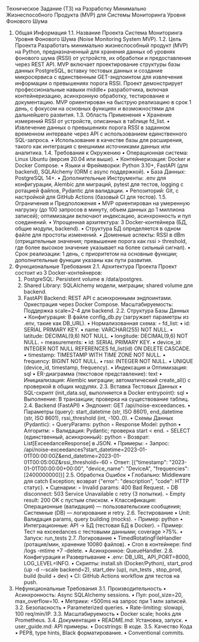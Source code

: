 Техническое Задание (ТЗ) на Разработку Минимально Жизнеспособного Продукта (MVP) для Системы Мониторинга Уровня Фонового Шума
1. Общая Информация
1.1. Название Проекта
Система Мониторинга Уровня Фонового Шума (Noise Monitoring System MVP).
1.2. Цель Проекта
Разработать минимально жизнеспособный продукт (MVP) на Python, предназначенный для хранения данных об уровнях фонового шума (RSSI) от устройств, их обработки и предоставления через REST API. MVP включает проектирование структуры базы данных PostgreSQL, вставку тестовых данных и создание микросервиса с единственным GET-эндпоинтом для извлечения информации о превышениях порога RSSI. Проект демонстрирует профессиональные навыки middle+ разработчика, включая контейнеризацию, асинхронную обработку, тестирование и документацию. MVP ориентирован на быструю реализацию в срок 1 день, с фокусом на основных функциях и возможностями для дальнейшего развития.
1.3. Область Применения
    • Хранение измерений RSSI от устройств, описанных в таблице fd_list. 
    • Извлечение данных о превышениях порога RSSI в заданном временном интервале через API с использованием единственного SQL-запроса. 
    • Использование в качестве базы для расширения, такого как интеграция с внешними источниками данных или аналитика. 
1.4. Требования к Окружению
    • Операционная система: Linux Ubuntu (версия 20.04 или выше). 
    • Контейнеризация: Docker и Docker Compose. 
    • Языки и Фреймворки: Python 3.10+, FastAPI (для backend), SQLAlchemy (ORM с async поддержкой). 
    • База Данных: PostgreSQL 14+. 
    • Дополнительные Инструменты: .env для конфигурации, Alembic для миграций, pytest для тестов, logging с ротацией файлов, Pydantic для валидации. 
    • Репозиторий: Git, с настройкой для GitHub Actions (базовый CI для тестов). 
1.5. Ограничения и Предположения
    • MVP ориентирован на умеренную нагрузку (до 100 запросов в минуту, объем данных до 1 миллиона записей); оптимизации включают индексацию, асинхронность и пул соединений. 
    • Упрощенная архитектура: 3 Docker-контейнера (БД, общие модули, backend). 
    • Структура БД определяется в одном файле для простоты изменений. 
    • Доменные аспекты: RSSI в dBm (отрицательные значения; превышение порога как rssi > threshold, где более высокое значение указывает на более сильный сигнал). 
    • Срок реализации: 1 день, с приоритетом на основные функции; дополнительные функции указаны как пути развития. 
2. Функциональные Требования
2.1. Архитектура Проекта
Проект состоит из 3 Docker-контейнеров:
    1. PostgreSQL: Persistent volume в /data/postgres. 
    2. Shared Library: SQLAlchemy модели, миграции; shared volume для backend. 
    3. FastAPI Backend: REST API с асинхронными эндпоинтами. 
Оркестрация через Docker Compose. Масштабируемость: Поддержка scale=2-4 для backend.
2.2. Структура Базы Данных
    • Конфигурация: В файле config_db.py (загружает параметры из .env, такие как DB_URL). 
    • Нормализованная схема: 
        ◦ fd_list: 
            ▪ id: SERIAL PRIMARY KEY. 
            ▪ name: VARCHAR(255) NOT NULL. 
            ▪ latitude: DECIMAL(9,6) NOT NULL. 
            ▪ longitude: DECIMAL(9,6) NOT NULL. 
        ◦ measurements: 
            ▪ id: SERIAL PRIMARY KEY. 
            ▪ device_id: INTEGER NOT NULL REFERENCES fd_list(id) ON DELETE CASCADE. 
            ▪ timestamp: TIMESTAMP WITH TIME ZONE NOT NULL. 
            ▪ frequency: BIGINT NOT NULL. 
            ▪ rssi: INTEGER NOT NULL. 
            ▪ UNIQUE (device_id, timestamp, frequency). 
    • Индексация и Оптимизация: 
      sql
    • ER-диаграмма (текстовое представление): 
      text
    • Инициализация: Alembic миграции; автоматический create_all() с проверкой в общих модулях. 
2.3. Вставка Тестовых Данных
    • SQL-скрипт (init_data.sql, выполняется в Docker entrypoint): 
      sql
    • Выполнение: В транзакции; проверка на существование таблиц. 
2.4. Backend (FastAPI)
    • Эндпоинт: GET /api/noise-exceedances. 
    • Параметры (query): start_datetime (str, ISO 8601), end_datetime (str, ISO 8601), rssi_threshold (int, -100..0). 
    • Схемы Данных (Pydantic): 
        ◦ QueryParams: 
          python
        ◦ Response Model: 
          python
    • Алгоритм: 
        ◦ Валидация: Pydantic; проверка start < end. 
        ◦ SELECT (единственный, асинхронный): 
          python
        ◦ Возврат: List[ExceedanceResponse] в JSON. 
    • Примеры: 
        ◦ Запрос: /api/noise-exceedances?start_datetime=2023-01-01T00:00:00Z&end_datetime=2023-01-01T00:05:00Z&rssi_threshold=-60 
        ◦ Ответ: [{"timestamp": "2023-01-01T00:00:00+00:00", "device_name": "DeviceA", "frequencies": [2400000000]}] 
2.5. Обработка Ошибок
    • Глобально: Middleware для catch Exception; возврат {"error": "description", "code": HTTP статус}. 
    • Сценарии: 
        ◦ Invalid params: 400 Bad Request. 
        ◦ DB disconnect: 503 Service Unavailable с retry (3 попытки). 
        ◦ Empty result: 200 OK с пустым списком. 
    • Классификация: Операционные (валидация) — пользовательские сообщения; Системные (DB) — логирование и retry. 
2.6. Тестирование
    • Unit: Валидация params, query building (mocks). 
        ◦ Пример: 
          python
    • Интеграционные: API -> БД (тестовая БД в Docker). 
        ◦ Пример: Тест на exceedances с тестовыми данными; coverage >75%. 
    • Запуск: run_tests
2.7. Логирование
    • TimedRotatingFileHandler (ротация/мин, хранение 10080 файлов). 
    • Cron в контейнере: find /logs -mtime +7 -delete. 
    • Асинхронное: QueueHandler. 
2.8. Конфигурация и Развертывание
    • .env: DB_URL, API_PORT=8000, LOG_LEVEL=INFO. 
    • Скрипты: install.sh (Docker/Python), start_prod (up -d --scale backend=2), start_dev (up), run_tests , stop_prod, build (build + dev)
    • CI: GitHub Actions workflow для тестов на push. 
3. Нефункциональные Требования
3.1. Производительность
    • Асинхронность: Async SQLAlchemy sessions. 
    • Пул: pool_size=20, max_overflow=10. 
    • Метрики: <500ms на запрос при 1 млн записей. 
3.2. Безопасность
    • Parameterized queries. 
    • Rate-limiting: slowapi, 100 req/min/IP. 
3.3. Масштабируемость
    • Docker scale; hooks для Prometheus. 
3.4. Документация
    • README.md: Установка, запуск. 
    • user_guide.md: API примеры. 
    • Docstrings: В коде. 
3.5. Качество Кода
    • PEP8, type hints, Black форматирование. 
    • Conventional commits. 
